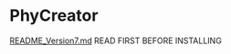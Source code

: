 # PhyCreator
[README_Version7.md](https://github.com/user-attachments/files/20780865/README_Version7.md)
READ FIRST BEFORE INSTALLING
